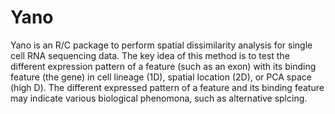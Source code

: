 # Yano
Yano is an R/C package to perform spatial dissimilarity analysis for single cell RNA sequencing data. The key idea of this method is to test the different expression pattern of a feature (such as an exon) with its binding feature (the gene) in cell lineage (1D), spatial location (2D), or PCA space (high D). The different expressed pattern of a feature and its binding feature may indicate various biological phenomona, such as alternative splcing. 
